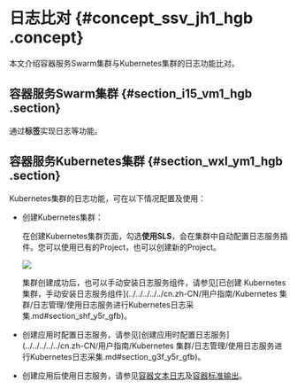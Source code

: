 # 日志比对 {#concept_ssv_jh1_hgb .concept}

本文介绍容器服务Swarm集群与Kubernetes集群的日志功能比对。

## 容器服务Swarm集群 {#section_i15_vm1_hgb .section}

通过**标签**实现日志等功能。

## 容器服务Kubernetes集群 {#section_wxl_ym1_hgb .section}

Kubernetes集群的日志功能，可在以下情况配置及使用：

-   创建Kubernetes集群：

    在创建Kubernetes集群页面，勾选**使用SLS**，会在集群中自动配置日志服务插件。您可以使用已有的Project，也可以创建新的Project。

    ![](http://static-aliyun-doc.oss-cn-hangzhou.aliyuncs.com/assets/img/84981/154685346736258_zh-CN.png)

    集群创建成功后，也可以手动安装日志服务组件，请参见[已创建 Kubernetes 集群，手动安装日志服务组件](../../../../../cn.zh-CN/用户指南/Kubernetes 集群/日志管理/使用日志服务进行Kubernetes日志采集.md#section_shf_y5r_gfb)。

-   创建应用时配置日志服务，请参见[创建应用时配置日志服务](../../../../../cn.zh-CN/用户指南/Kubernetes 集群/日志管理/使用日志服务进行Kubernetes日志采集.md#section_g3f_y5r_gfb)。
-   创建应用后使用日志服务，请参见[容器文本日志](../../../../../cn.zh-CN/用户指南/Logtail采集/容器日志采集/容器文本日志.md#)及[容器标准输出](../../../../../cn.zh-CN/用户指南/Logtail采集/容器日志采集/容器标准输出.md#)。

